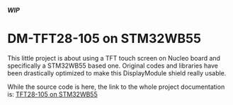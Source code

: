 ***WIP***

# DM-TFT28-105 on STM32WB55

This little project is about using a TFT touch screen on Nucleo board and specifically a STM32WB55 based one.
Original codes and libraries have been drastically optimized to make this DisplayModule shield really usable.

While the source code is here, the link to the whole project documentation is: [TFT28-105 on STM32WB55](https://debon.org/TFT)
